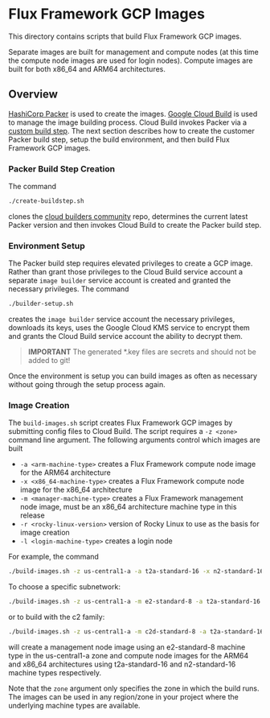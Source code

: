 # Flux Framework GCP Images

This directory contains scripts that build Flux Framework GCP images.

Separate images are built for management and compute nodes (at this time
the compute node images are used for login nodes). Compute images are built
for both x86_64 and ARM64 architectures.

## Overview

[HashiCorp Packer](https://www.packer.io/) is used to create the images. [Google Cloud Build](https://cloud.google.com/build)
is used to manage the image building process. Cloud Build invokes Packer via a [custom build step](https://github.com/GoogleCloudPlatform/cloud-builders-community/tree/master/packer).
The next section describes how to create the customer Packer build step, setup the build environment, and then 
build Flux Framework GCP images.

### Packer Build Step Creation

The command

```bash
./create-buildstep.sh
```

clones the [cloud builders community](https://github.com/GoogleCloudPlatform/cloud-builders-community) repo, determines the current latest
Packer version and then invokes Cloud Build to create the Packer build step.

### Environment Setup

The Packer build step requires elevated privileges to create a GCP image. Rather than grant those privileges
to the Cloud Build service account a separate `image builder` service account is created and granted the
necessary privileges. The command
```bash
./builder-setup.sh
```
creates the `image builder` service account the necessary privileges, downloads its keys, uses the Google Cloud KMS service
to encrypt them and grants the Cloud Build service account the ability to decrypt them.

> **IMPORTANT** The generated *.key files are secrets and should not be added to git!

Once the environment is setup you can build images as often as necessary without going through the setup process again.

### Image Creation

The `build-images.sh` script creates Flux Framework GCP images by submitting config files to Cloud Build. The script requires
a `-z <zone>` command line argument. The following arguments control which images are built

- `-a <arm-machine-type>` creates a Flux Framework compute node image for the ARM64 architecture
- `-x <x86_64-machine-type>` creates a Flux Framework compute node image for the x86_64 architecture
- `-m <manager-machine-type>` creates a Flux Framework management node image, must be an x86_64 architecture machine type in this release
- `-r <rocky-linux-version>` version of Rocky Linux to use as the basis for image creation
- `-l <login-machine-type>` creates a login node

For example, the command

```bash
./build-images.sh -z us-central1-a -a t2a-standard-16 -x n2-standard-16 -m e2-standard-8
```

To choose a specific subnetwork:

```bash
./build-images.sh -z us-central1-a -m e2-standard-8 -a t2a-standard-16 -x n2-standard-16 -l e2-standard-8
```

or to build with the c2 family:

```bash
./build-images.sh -z us-central1-a -m c2d-standard-8 -a t2a-standard-16 -x c2d-standard-16 -l c2d-standard-8
```

will create a management node image using an e2-standard-8 machine type in the us-central1-a zone and compute node
images for the ARM64 and x86_64 architectures using t2a-standard-16 and n2-standard-16 machine types respectively.

Note that the `zone` argument only specifies the zone in which the build runs. The images can be used in any region/zone
in your project where the underlying machine types are available.

